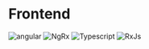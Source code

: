 # Frontend
![angular](https://img.shields.io/badge/Angular%2017-red) ![NgRx](https://img.shields.io/badge/NgRx%20store-purple) ![Typescript](https://img.shields.io/badge/Typescript-blue) ![RxJs](https://img.shields.io/badge/RxJS-purple)
